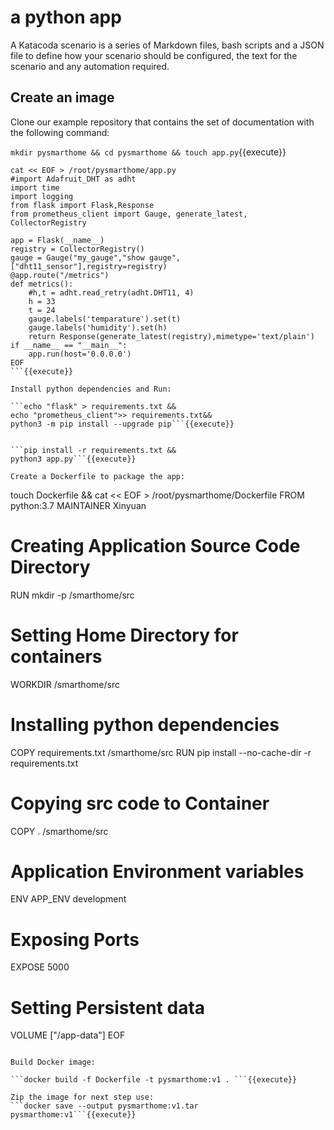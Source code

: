 # a python app

A Katacoda scenario is a series of Markdown files, bash scripts and a JSON file to define how your scenario should be configured, the text for the scenario and any automation required.

## Create an image

Clone our example repository that contains the set of documentation with the following command:

```mkdir pysmarthome && cd pysmarthome && touch app.py```{{execute}}

```
cat << EOF > /root/pysmarthome/app.py
#import Adafruit_DHT as adht
import time
import logging
from flask import Flask,Response
from prometheus_client import Gauge, generate_latest, CollectorRegistry

app = Flask(__name__)
registry = CollectorRegistry()
gauge = Gauge("my_gauge","show gauge",["dht11_sensor"],registry=registry)
@app.route("/metrics")
def metrics():
    #h,t = adht.read_retry(adht.DHT11, 4)
    h = 33
    t = 24
    gauge.labels('temparature').set(t)
    gauge.labels('humidity').set(h)
    return Response(generate_latest(registry),mimetype='text/plain')
if __name__ == "__main__":
    app.run(host='0.0.0.0')
EOF
```{{execute}}

Install python dependencies and Run:

```echo "flask" > requirements.txt &&
echo "prometheus_client">> requirements.txt&&
python3 -m pip install --upgrade pip```{{execute}}


```pip install -r requirements.txt &&
python3 app.py```{{execute}}

Create a Dockerfile to package the app:

```
touch Dockerfile && cat << EOF > /root/pysmarthome/Dockerfile
FROM python:3.7
MAINTAINER Xinyuan

# Creating Application Source Code Directory
RUN mkdir -p /smarthome/src

# Setting Home Directory for containers
WORKDIR /smarthome/src

# Installing python dependencies
COPY requirements.txt /smarthome/src
RUN pip install --no-cache-dir -r requirements.txt
# Copying src code to Container
COPY . /smarthome/src

# Application Environment variables
ENV APP_ENV development

# Exposing Ports
EXPOSE 5000

# Setting Persistent data
VOLUME ["/app-data"]
EOF
```{{execute}}

Build Docker image:

```docker build -f Dockerfile -t pysmarthome:v1 . ```{{execute}}

Zip the image for next step use:
```docker save --output pysmarthome:v1.tar pysmarthome:v1```{{execute}}

